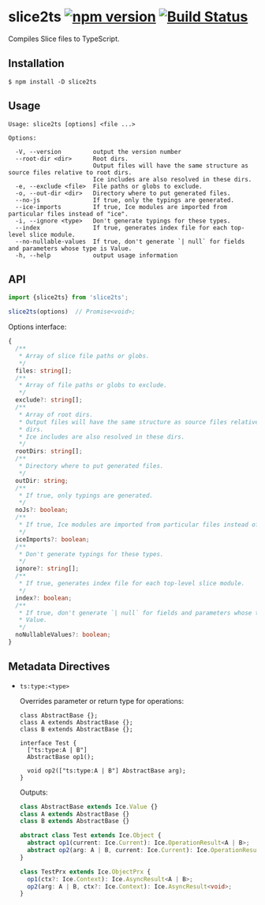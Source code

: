# slice2ts [![npm version][npm-image]][npm-url] [![Build Status][travis-image]][travis-url]

Compiles Slice files to TypeScript.

## Installation

    $ npm install -D slice2ts

## Usage

    Usage: slice2ts [options] <file ...>

    Options:

      -V, --version         output the version number
      --root-dir <dir>      Root dirs.
                            Output files will have the same structure as source files relative to root dirs.
                            Ice includes are also resolved in these dirs.
      -e, --exclude <file>  File paths or globs to exclude.
      -o, --out-dir <dir>   Directory where to put generated files.
      --no-js               If true, only the typings are generated.
      --ice-imports         If true, Ice modules are imported from particular files instead of "ice".
      -i, --ignore <type>   Don't generate typings for these types.
      --index               If true, generates index file for each top-level slice module.
      --no-nullable-values  If true, don't generate `| null` for fields and parameters whose type is Value.
      -h, --help            output usage information

## API

```ts
import {slice2ts} from 'slice2ts';

slice2ts(options)  // Promise<void>;
```

Options interface:

```ts
{
  /**
   * Array of slice file paths or globs.
   */
  files: string[];
  /**
   * Array of file paths or globs to exclude.
   */
  exclude?: string[];
  /**
   * Array of root dirs.
   * Output files will have the same structure as source files relative to root
   * dirs.
   * Ice includes are also resolved in these dirs.
   */
  rootDirs: string[];
  /**
   * Directory where to put generated files.
   */
  outDir: string;
  /**
   * If true, only typings are generated.
   */
  noJs?: boolean;
  /**
   * If true, Ice modules are imported from particular files instead of "ice".
   */
  iceImports?: boolean;
  /**
   * Don't generate typings for these types.
   */
  ignore?: string[];
  /**
   * If true, generates index file for each top-level slice module.
   */
  index?: boolean;
  /**
   * If true, don't generate `| null` for fields and parameters whose type is
   * Value.
   */
  noNullableValues?: boolean;
}
```

## Metadata Directives

* `ts:type:<type>`

  Overrides parameter or return type for operations:

  ```slice
  class AbstractBase {};
  class A extends AbstractBase {};
  class B extends AbstractBase {};

  interface Test {
    ["ts:type:A | B"]
    AbstractBase op1();

    void op2(["ts:type:A | B"] AbstractBase arg);
  }
  ```

  Outputs:

  ```ts
  class AbstractBase extends Ice.Value {}
  class A extends AbstractBase {}
  class B extends AbstractBase {}

  abstract class Test extends Ice.Object {
    abstract op1(current: Ice.Current): Ice.OperationResult<A | B>;
    abstract op2(arg: A | B, current: Ice.Current): Ice.OperationResult<void>;
  }

  class TestPrx extends Ice.ObjectPrx {
    op1(ctx?: Ice.Context): Ice.AsyncResult<A | B>;
    op2(arg: A | B, ctx?: Ice.Context): Ice.AsyncResult<void>;
  }
  ```

[npm-image]: https://badge.fury.io/js/slice2ts.svg
[npm-url]: https://badge.fury.io/js/slice2ts
[travis-image]: https://travis-ci.org/aikoven/slice2ts.svg?branch=master
[travis-url]: https://travis-ci.org/aikoven/slice2ts
